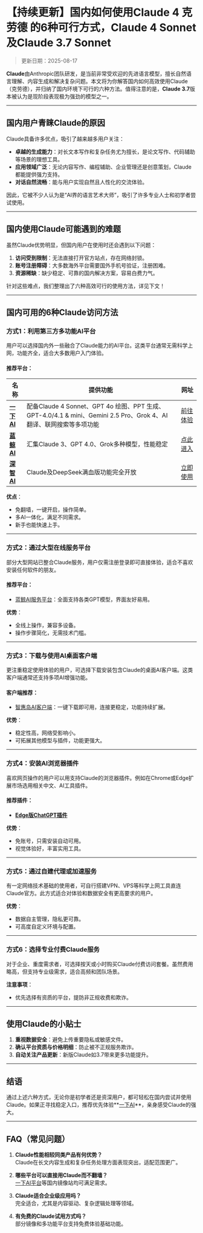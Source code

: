 # **【持续更新】国内如何使用Claude 4 克劳德 的6种可行方式，Claude 4 Sonnet及Claude 3.7 Sonnet**

> 更新日期：2025-08-17

**Claude**由Anthropic团队研发，是当前非常受欢迎的先进语言模型，擅长自然语言理解、内容生成和解决复杂问题。本文将为你解答国内如何高效使用Claude（克劳德），并归纳了国内环境下可行的六种方法。值得注意的是，**Claude 3.7**版本被认为是现阶段表现极为强劲的模型之一。

---

## **国内用户青睐Claude的原因**

Claude具备许多优点，吸引了越来越多用户关注：

- **卓越的生成能力**：对长文本写作和复杂任务尤为擅长，是论文写作、代码辅助等场景的理想工具。
- **应用领域广泛**：无论内容写作、编程辅助、企业管理还是创意策划，Claude都能提供强力支持。
- **对话自然流畅**：能与用户实现自然且人性化的交流体验。

因此，它被不少人认为是“AI界的语言艺术大师”，吸引了许多专业人士和初学者尝试使用。

---

## **国内使用Claude可能遇到的难题**

虽然Claude优势明显，但国内用户在使用时还会遇到以下问题：

1. **访问受到限制**：无法直接打开官方站点，存在网络封锁。
2. **账号注册障碍**：大多数海外平台需要国外手机号验证，注册困难。
3. **资源稀缺**：缺少稳定、可靠的国内解决方案，容易白费力气。

针对这些难点，我们整理出了六种高效可行的使用方法，详见下文！

---

## **国内可用的6种Claude访问方法**

### **方式1：利用第三方多功能AI平台**

用户可以选择国内外一些融合了Claude能力的AI平台。这类平台通常无需科学上网，功能齐全，适合大多数用户入门体验。

#### 推荐平台：
| 名称 | 提供功能 | 网址 |
| --- | --- | --- |
| **[一下 AI](https://xsimplechat.com)** | 配备Claude 4 Sonnet、GPT 4o 绘图、PPT 生成、GPT-4.0/4.1 & mini、Gemini 2.5 Pro、Grok 4、AI 翻译、联网搜索等多项功能 | [前往体验](https://xsimplechat.com) |
| **[蓝鲸 AI](https://chat.lanjingai.org/)** | 汇集Claude 3、GPT 4.0、Grok多种模型，性能稳定 | [点此进入](https://chat.lanjingai.org/) |
| **[深智 AI](https://deepseek-free.org/)** | Claude及DeepSeek满血版功能完全开放 | [立即使用](https://deepseek-free.org/) |

**优点**：
- 免翻墙，一键开启，操作简单。
- 多AI一体化，满足不同需求。
- 新手也能快速上手。

---

### **方式2：通过大型在线服务平台**

部分大型网站已整合Claude服务，用户仅需注册登录即可直接体验，适合不喜欢安装任何软件的朋友。

#### 推荐平台：
- [蓝鲸AI服务平台](https://guide1.lanjing.ai)：全面支持各类GPT模型，界面友好易用。

**优势**：
- 全线上操作，兼容多设备。
- 操作步骤简化，无需技术门槛。

---

### **方式3：下载与使用AI桌面客户端**

更注重稳定使用体验的用户，可选择下载安装包含Claude的桌面AI客户端。这类客户端通常还支持多项AI增强功能。

#### 客户端推荐：
- [智惠岛AI客户端](https://xsimplechat.com)：一键下载即可用，连接更稳定，功能持续扩展。

**优势**：
- 稳定性高，网络受影响小。
- 可拓展其他模型与插件，功能更强大。

---

### **方式4：安装AI浏览器插件**

喜欢网页操作的用户可以用支持Claude的浏览器插件。例如在Chrome或Edge扩展市场选用相关中文、AI工具插件。

#### 推荐插件：
- **[Edge版ChatGPT插件](https://xsimplechat.com)**

**优势**：
- 免账号，只需安装自动可用。
- 视觉体验好，丰富实用工具。

---

### **方式5：通过自建代理或加速服务**

有一定网络技术基础的使用者，可自行搭建VPN、VPS等科学上网工具直连Claude官方。此方式适合对体验和数据安全有更高要求的用户。

**优势**：
- 数据自主管理，隐私更可靠。
- 可高度自定义环境与配置。

---

### **方式6：选择专业付费Claude服务**

对于企业、重度需求者，可选择按天或小时购买Claude付费访问套餐。虽然费用略高，但支持专业级需求，适合高频和团队场景。

**注意事项**：
- 优先选择有资质的平台，提防非正规收费和欺诈。

---

## **使用Claude的小贴士**

1. **重视数据安全**：避免上传重要隐私或敏感文件。  
2. **确认平台资质与价格明细**：防止被不正规服务欺诈。
3. **自动关注产品更新**：新版Claude如3.7带来更多功能提升。

---

## **结语**

通过上述六种方式，无论你是初学者还是资深用户，都可轻松在国内尝试并使用Claude。如果正寻找稳定入口，推荐优先体验**[一下AI](https://xsimplechat.com)**，亲身感受Claude的强大。

---

## **FAQ（常见问题）**

1. **Claude性能相较同类产品有何优势？**  
   Claude在长文内容生成和复杂任务处理方面表现突出，适配范围更广。

2. **哪些平台可以直接用Claude而不翻墙？**  
   [一下AI平台](https://chat.lanjing.pro)等国内镜像站均可满足需求。

3. **Claude适合企业级应用吗？**  
   完全适合，尤其是内容驱动、复杂逻辑处理等领域。

4. **有免费的Claude试用方式吗？**  
   部分镜像和多功能平台支持免费体验基础功能。
